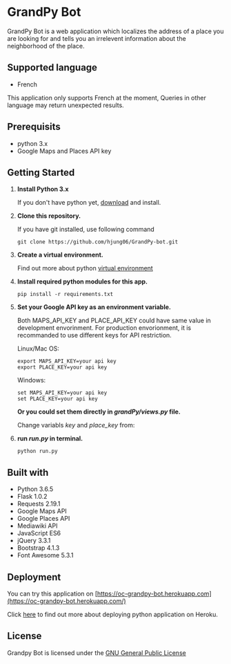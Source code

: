 
# GrandPy Bot
GrandPy Bot is a web application which localizes the address of a place you are looking for and tells you an irrelevent information about the neighborhood of the place.

## Supported language
- French

This application only supports French at the moment, Queries in other language may return unexpected results.

## Prerequisits
- python 3.x
- Google Maps and Places API key

## Getting Started
1. **Install Python 3.x**

	If you don't have python yet, [download](https://www.python.org/downloads/) and install.

2. **Clone this repository.**

	If you have git installed, use following command
	```
	git clone https://github.com/hjung06/GrandPy-bot.git
	```

3. **Create a virtual environment.**

	Find out more about python [virtual environment](https://docs.python.org/3/tutorial/venv.html)

4. **Install required python modules for this app.**
	```
	pip install -r requirements.txt
	```

5. **Set your Google API key as an environment variable.**

	Both MAPS_API_KEY and PLACE_API_KEY could have same value in development envorinment. For production envorionment, it is recommanded to use different keys for API restriction.

	Linux/Mac OS:
	```
	export MAPS_API_KEY=your api key
	export PLACE_KEY=your api key
	```
	Windows:
	```
	set MAPS_API_KEY=your api key
	set PLACE_KEY=your api key
	```
	**Or you could set them directly in *grandPy/views.py* file.**

	Change variabls *key* and *place_key* from:

6. **run *run.py* in terminal.**
	```
	python run.py
	```

## Built with
- Python 3.6.5
- Flask 1.0.2
- Requests 2.19.1
- Google Maps API
- Google Places API
- Mediawiki API
- JavaScript ES6
- jQuery 3.3.1
- Bootstrap 4.1.3
- Font Awesome 5.3.1

## Deployment
You can try this application on [https://oc-grandpy-bot.herokuapp.com](https://oc-grandpy-bot.herokuapp.com/)

Click [here](https://devcenter.heroku.com/articles/getting-started-with-python) to find out more about deploying python application on Heroku.

## License
Grandpy Bot is licensed under the [GNU General Public License](https://www.gnu.org/licenses/gpl-3.0.en.html)
